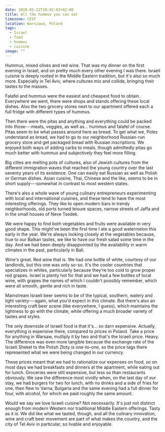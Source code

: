 ```yaml
---
date: 2018-05-22T18:42:03+02:00
title: All the hummus you can eat
timezone: CEST
location: Warszawa, Poland
tags:
  - Israel
  - food
  - hummus
  - cuisine
image: ""
---
```


Hummus, mixed olives and red wine. That was my dinner on the first evening in Israel, and on pretty much every other evening I was there. Israeli cuisine is deeply rooted in the Middle Eastern tradition, but it's also so much more. Especially in Tel Aviv, where cultures mix and collide, bringing their tastes to the masses.

<!--more-->

Falafel and hummus were the easiest and cheapest food to obtain. Everywhere we went, there were shops and stands offering these local dishes. Also the two grocery stores next to our apartment offered each a full fridge with different types of hummus.

Then there were the pitas and anything and everything could be packed into those---meats, veggies, as well as... hummus and falafel of course. Pitas seem to be what passes around here as bread. To get what we, Poles understand as bread, we had to go to our neighborhood Russian-run grocery store and get packaged bread with Russian inscriptions. We enjoyed both ways of adding carbs to meals, though admittedly pitas go much better with hummus and subjectively they feel more filling.

Big cities are melting pots of cultures, also of Jewish cultures from the different immigration waves that reached the young country over the last seventy years of its existence. One can easily eat Russian as well as Polish or German dishes. Asian cuisine, Thai, Chinese and the like, seems to be in short supply---somewhat in contrast to most western states.

There's also a whole wave of young culinary entrepreneurs experimenting with local and international cuisines, and these tend to have the most interesting offerings. They like to open modern bars in trendy neighborhoods, old ports turned leisure spaces, narrow streets of Jaffa and in the small houses of Neve Tsedek.

We were happy to find both vegetables and fruits were available in very good shape. This might've been the first time I ate a good watermelon this early in the year. We're always looking closely at the vegetables because, true to our Balkan tastes, we like to have our fresh salad some time in the day. And we had been deeply disappointed by the availability in warm climates in the past, particularly in Bali.

Wine's great. Red wine that is. We had one bottle of white, courtesy of our landlords, but this one was only so-so. It's the cooler countries that specializes in whites, particularly because they're too cold to grow proper red grapes. Israel is plenty hot for that and we had a few bottles of local wine, with grapes the names of which I couldn't possibly remember, which were all smooth, gentle and rich in taste.

Mainstream Israeli beer seems to be of the typical, southern, watery and light variety---again, what you'd expect in this climate. But there's also an interesting craft beer scene (like everywhere, I guess), which maintains the lightness to go with the climate, while offering a much broader variety of tastes and styles.

The only downside of Israeli food is that it's... so darn expensive. Actually, everything is expensive there, compared to prices in Poland. Take a price for anything in Warsaw, multiply it by two and that's the Israeli price. Heavy. The difference was even more tangible because the exchange rate of the Israeli Shekel to the Polish Złoty is one-to-one, so the price tags there represented what we were being changed in our currency.

These prices meant that we had to rationalize our expenses on food, so on most days we had breakfasts and dinners at the apartment, while eating out for lunch. Groceries were still expensive, but less so than restaurants obviously. We saw the difference most vividly when, on the last day of our stay, we had burgers for two for lunch, with no drinks and a side of fries for one, then flew to Varna, Bulgaria and the same evening had a full dinner for four, with alcohol, for which we paid roughly the same amount.

Would we say we love Israeli cuisine? Not necessarily. It's just not distinct enough from modern Western nor traditional Middle Eastern offerings. Tasty as it is. We did like what we tasted, though, and all the culinary innovation, wine and craft beer movement are part of what makes the country, and the city of Tel Aviv in particular, so livable and enjoyable.

